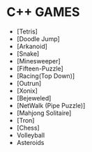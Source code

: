 # C++ GAMES

- [Tetris]
- [Doodle Jump]
- [Arkanoid]
- [Snake]
- [Minesweeper]
- [Fifteen-Puzzle]
- [Racing(Top Down)]
- [Outrun]
- [Xonix]
- [Bejeweled]
- [NetWalk (Pipe Puzzle)]
- [Mahjong Solitaire]
- [Tron]
- [Chess]
- Volleyball
- Asteroids
